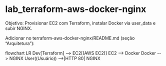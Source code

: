# lab_terraform-aws-docker-nginx

Objetivo: Provisionar EC2 com Terraform, instalar Docker via user_data e subir NGINX.

Adicionar no terraform-aws-docker-nginx/README.md (seção “Arquitetura”):

flowchart LR
    Dev[Terraform] --> EC2[(AWS EC2)]
    EC2 --> Docker
    Docker --> NGINX
    User((Usuário)) -->|HTTP 80| NGINX
